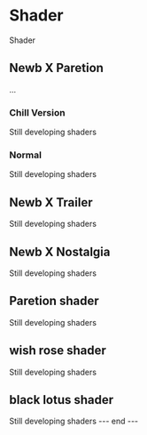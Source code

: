 # Shader
Shader
## Newb X Paretion 
...
### Chill Version
Still developing shaders
### Normal
Still developing shaders

## Newb X Trailer
Still developing shaders

## Newb X Nostalgia 
Still developing shaders

## Paretion shader 
Still developing shaders

## wish rose shader
Still developing shaders

## black lotus shader
Still developing shaders
--- end ---
